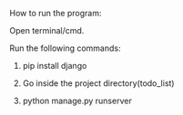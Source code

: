 How to run the program:

Open terminal/cmd. 

Run the following commands:

1. pip install django

2. Go inside the project directory(todo_list)

3. python manage.py runserver
